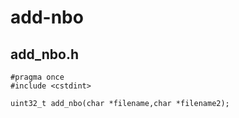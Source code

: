 # add-nbo
## add_nbo.h
```
#pragma once
#include <cstdint>

uint32_t add_nbo(char *filename,char *filename2);
```

